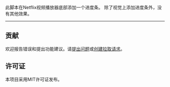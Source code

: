 此脚本在Netflix视频播放器底部添加一个进度条。
除了视觉上添加进度条外，没有其他效果。

---

## 贡献

欢迎报告错误和提出功能建议。请[提出问题](https://github.com/yossy17/netflix-enhanced-progress-bar/issues)或[创建拉取请求](https://github.com/yossy17/netflix-enhanced-progress-bar/pulls)。

## 许可证

本项目采用MIT许可证发布。
